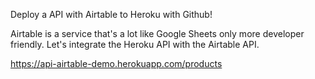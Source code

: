 Deploy a API with Airtable to Heroku with Github!

Airtable is a service that's a lot like Google Sheets only more developer friendly.
Let's integrate the Heroku API with the Airtable API.

https://api-airtable-demo.herokuapp.com/products

